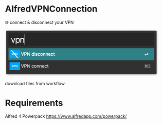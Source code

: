 # AlfredVPNConnection
🌐 connect &amp; disconnect your VPN

![screenshot](/images/screenshot.png)

download files from workflow.

# Requirements
Alfred 4 Powerpack https://www.alfredapp.com/powerpack/

